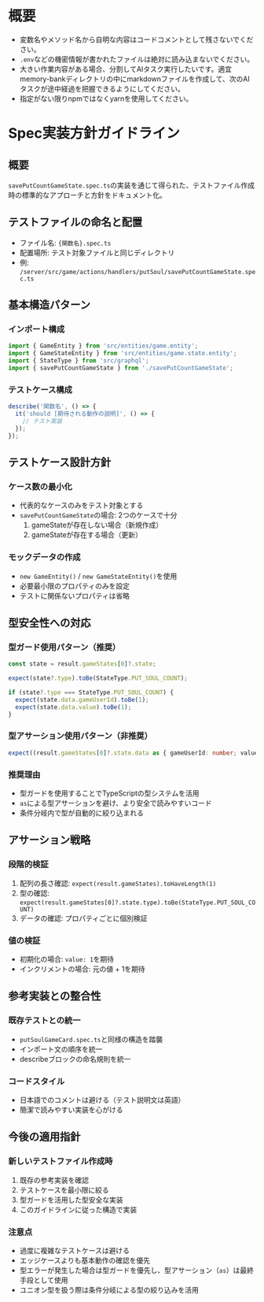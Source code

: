 # 概要
- 変数名やメソッド名から自明な内容はコードコメントとして残さないでください。
- `.env`などの機密情報が書かれたファイルは絶対に読み込まないでください。
- 大きい作業内容がある場合、分割してAIタスク実行したいです。適宜memory-bankディレクトリの中にmarkdownファイルを作成して、次のAIタスクが途中経過を把握できるようにしてください。
- 指定がない限りnpmではなくyarnを使用してください。

# Spec実装方針ガイドライン

## 概要
`savePutCountGameState.spec.ts`の実装を通じて得られた、テストファイル作成時の標準的なアプローチと方針をドキュメント化。

## テストファイルの命名と配置
- ファイル名: `{関数名}.spec.ts`
- 配置場所: テスト対象ファイルと同じディレクトリ
- 例: `/server/src/game/actions/handlers/putSoul/savePutCountGameState.spec.ts`

## 基本構造パターン

### インポート構成
```typescript
import { GameEntity } from 'src/entities/game.entity';
import { GameStateEntity } from 'src/entities/game.state.entity';
import { StateType } from 'src/graphql';
import { savePutCountGameState } from './savePutCountGameState';
```

### テストケース構成
```typescript
describe('関数名', () => {
  it('should [期待される動作の説明]', () => {
    // テスト実装
  });
});
```

## テストケース設計方針

### ケース数の最小化
- 代表的なケースのみをテスト対象とする
- `savePutCountGameState`の場合: 2つのケースで十分
  1. gameStateが存在しない場合（新規作成）
  2. gameStateが存在する場合（更新）

### モックデータの作成
- `new GameEntity()` / `new GameStateEntity()`を使用
- 必要最小限のプロパティのみを設定
- テストに関係ないプロパティは省略

## 型安全性への対応

### 型ガード使用パターン（推奨）
```typescript
const state = result.gameStates[0]?.state;

expect(state?.type).toBe(StateType.PUT_SOUL_COUNT);

if (state?.type === StateType.PUT_SOUL_COUNT) {
  expect(state.data.gameUserId).toBe(1);
  expect(state.data.value).toBe(1);
}
```

### 型アサーション使用パターン（非推奨）
```typescript
expect((result.gameStates[0]?.state.data as { gameUserId: number; value: number }).gameUserId).toBe(1);
```

### 推奨理由
- 型ガードを使用することでTypeScriptの型システムを活用
- `as`による型アサーションを避け、より安全で読みやすいコード
- 条件分岐内で型が自動的に絞り込まれる

## アサーション戦略

### 段階的検証
1. 配列の長さ確認: `expect(result.gameStates).toHaveLength(1)`
2. 型の確認: `expect(result.gameStates[0]?.state.type).toBe(StateType.PUT_SOUL_COUNT)`
3. データの確認: プロパティごとに個別検証

### 値の検証
- 初期化の場合: `value: 1`を期待
- インクリメントの場合: 元の値 + 1を期待

## 参考実装との整合性

### 既存テストとの統一
- `putSoulGameCard.spec.ts`と同様の構造を踏襲
- インポート文の順序を統一
- describeブロックの命名規則を統一

### コードスタイル
- 日本語でのコメントは避ける（テスト説明文は英語）
- 簡潔で読みやすい実装を心がける

## 今後の適用指針

### 新しいテストファイル作成時
1. 既存の参考実装を確認
2. テストケースを最小限に絞る
3. 型ガードを活用した型安全な実装
4. このガイドラインに従った構造で実装

### 注意点
- 過度に複雑なテストケースは避ける
- エッジケースよりも基本動作の確認を優先
- 型エラーが発生した場合は型ガードを優先し、型アサーション（`as`）は最終手段として使用
- ユニオン型を扱う際は条件分岐による型の絞り込みを活用